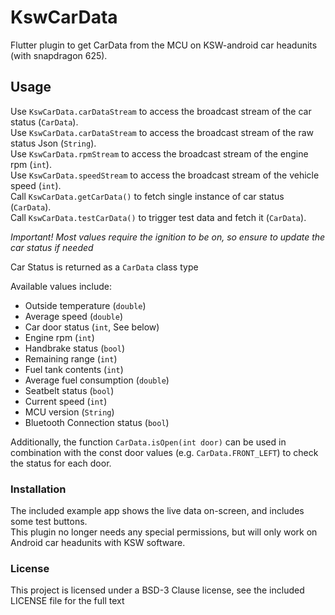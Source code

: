# KswCarData

Flutter plugin to get CarData from the MCU on KSW-android car headunits (with snapdragon 625).

## Usage
Use `KswCarData.carDataStream` to access the broadcast stream of the car status (`CarData`).  
Use `KswCarData.carDataStream` to access the broadcast stream of the raw status Json (`String`).  
Use `KswCarData.rpmStream` to access the broadcast stream of the engine rpm (`int`).  
Use `KswCarData.speedStream` to access the broadcast stream of the vehicle speed (`int`).  
Call `KswCarData.getCarData()` to fetch single instance of car status (`CarData`).  
Call `KswCarData.testCarData()` to trigger test data and fetch it (`CarData`).  
  
*Important! Most values require the ignition to be on, so ensure to update the car status if needed*

Car Status is returned as a `CarData` class type  
  
Available values include:
- Outside temperature (`double`)
- Average speed (`double`)
- Car door status (`int`, See below)
- Engine rpm (`int`)
- Handbrake status (`bool`)
- Remaining range (`int`)
- Fuel tank contents (`int`)
- Average fuel consumption (`double`)
- Seatbelt status (`bool`)
- Current speed (`int`)
- MCU version (`String`)
- Bluetooth Connection status (`bool`)

Additionally, the function `CarData.isOpen(int door)` can be used in combination with the const door values (e.g. `CarData.FRONT_LEFT`) to check the status for each door.

### Installation
The included example app shows the live data on-screen, and includes some test buttons.  
This plugin no longer needs any special permissions, but will only work on Android car headunits with KSW software.

### License
This project is licensed under a BSD-3 Clause license, see the included LICENSE file for the full text